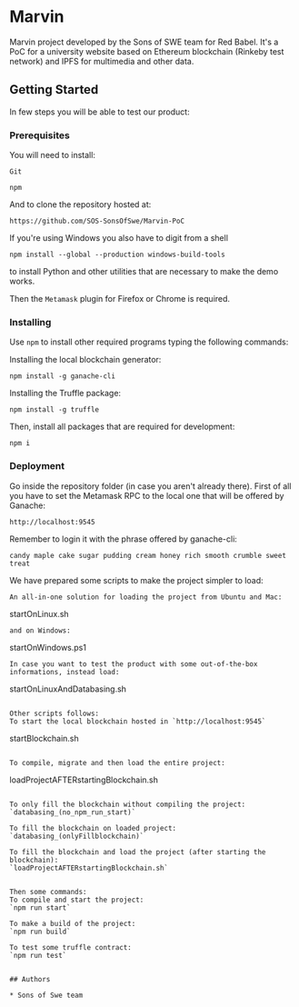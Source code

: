 # Marvin

Marvin project developed by the Sons of SWE team for Red Babel. It's a PoC for a university website based on Ethereum blockchain (Rinkeby test network) and IPFS for multimedia and other data.

## Getting Started

In few steps you will be able to test our product:

### Prerequisites

You will need to install:

```
Git
```
```
npm
```

And to clone the repository hosted at:
```
https://github.com/SOS-SonsOfSwe/Marvin-PoC
```

If you're using Windows you also have to digit from a shell
```
npm install --global --production windows-build-tools
```
to install Python and other utilities that are necessary to make the demo works.

Then the `Metamask` plugin for Firefox or Chrome is required.

### Installing

Use `npm` to install other required programs typing the following commands:

Installing the local blockchain generator:
```
npm install -g ganache-cli
```

Installing the Truffle package:
```
npm install -g truffle
```
Then, install all packages that are required for development:
```
npm i
```


### Deployment

Go inside the repository folder (in case you aren't already there).
First of all you have to set the Metamask RPC to the local one that will be offered by Ganache:
```
http://localhost:9545
```
Remember to login it with the phrase offered by ganache-cli:
```
candy maple cake sugar pudding cream honey rich smooth crumble sweet treat
```

We have prepared some scripts to make the project simpler to load:
```
An all-in-one solution for loading the project from Ubuntu and Mac:
```
startOnLinux.sh
```
and on Windows:
```
startOnWindows.ps1
```
In case you want to test the product with some out-of-the-box informations, instead load:
```
startOnLinuxAndDatabasing.sh
```

Other scripts follows:
To start the local blockchain hosted in `http://localhost:9545`
```
startBlockchain.sh
```

To compile, migrate and then load the entire project:
```
loadProjectAFTERstartingBlockchain.sh
```

To only fill the blockchain without compiling the project:
`databasing_(no_npm_run_start)`

To fill the blockchain on loaded project:
`databasing_(onlyFillblockchain)`

To fill the blockchain and load the project (after starting the blockchain):
`loadProjectAFTERstartingBlockchain.sh`


Then some commands:
To compile and start the project:
`npm run start`

To make a build of the project:
`npm run build`

To test some truffle contract:
`npm run test`


## Authors

* Sons of Swe team
